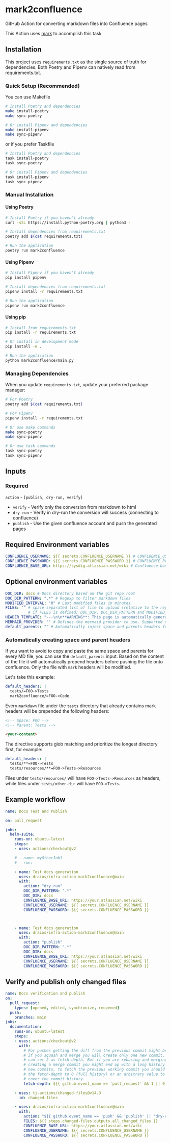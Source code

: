 # mark2confluence

GitHub Action for converting markdown files into Confluence pages

This Action uses [mark](https://github.com/kovetskiy/mark) to accomplish this task

## Installation

This project uses `requirements.txt` as the single source of truth for dependencies. Both Poetry and Pipenv can natively read from requirements.txt.

### Quick Setup (Recommended)

You can use Makefile

```bash
# Install Poetry and dependencies
make install-poetry
make sync-poetry

# Or install Pipenv and dependencies
make install-pipenv
make sync-pipenv
```

or if you prefer Taskfile

```bash
# Install Poetry and dependencies
task install-poetry
task sync-poetry

# Or install Pipenv and dependencies
task install-pipenv
task sync-pipenv
```

### Manual Installation

#### Using Poetry

```bash
# Install Poetry if you haven't already
curl -sSL https://install.python-poetry.org | python3 -

# Install dependencies from requirements.txt
poetry add $(cat requirements.txt)

# Run the application
poetry run mark2confluence
```

#### Using Pipenv

```bash
# Install Pipenv if you haven't already
pip install pipenv

# Install dependencies from requirements.txt
pipenv install -r requirements.txt

# Run the application
pipenv run mark2confluence
```

#### Using pip

```bash
# Install from requirements.txt
pip install -r requirements.txt

# Or install in development mode
pip install -e .

# Run the application
python mark2confluence/main.py
```

### Managing Dependencies

When you update `requirements.txt`, update your preferred package manager:

```bash
# For Poetry
poetry add $(cat requirements.txt)

# For Pipenv
pipenv install -r requirements.txt

# Or use make commands
make sync-poetry
make sync-pipenv

# Or use task commands
task sync-poetry
task sync-pipenv
```

## Inputs

### Required

`action` - `[publish, dry-run, verify]`

- `verify`  - Verify only the conversion from markdown to html
- `dry-run` - Verify in dry-run the conversion will success (connecting to confluence)
- `publish` - Use the given confluence account and push the generated pages

## Required Environment variables

```yaml
CONFLUENCE_USERNAME: ${{ secrets.CONFLUENCE_USERNAME }} # CONFLUENCE_USERNAME (Confluence username) must be set in GitHub Repo secrets
CONFLUENCE_PASSWORD: ${{ secrets.CONFLUENCE_PASSWORD }} # CONFLUENCE_PASSWORD (Confluence api key) must be set in GitHub Repo secrets
CONFLUENCE_BASE_URL: https://sysdig.atlassian.net/wiki # Confluence base url
```

## Optional environment variables

```yaml
DOC_DIR: docs # Docs directory based on the git repo root
DOC_DIR_PATTERN: ".*" # Regexp to filter markdown files
MODIFIED_INTERVAL: "0" # Last modified files in minutes
FILES: "" # space separated list of file to upload (relative to the repo root directory).
          # if FILES is defined; DOC_DIR, DOC_DIR_PATTERN and MODIFIED_INTERVAL are ignored
HEADER_TEMPLATE: "---\n\n**WARNING**: This page is automatically generated from [this source code]({{source_link}})\n\n---\n<!-- Include: ac:toc -->\n\n" # This is a jinja template used as header, source_link is automatically resolved as github source url of the current file
MERMAID_PROVIDER: "" # Defines the mermaid provider to use. Supported options are: cloudscript, mermaid-go
default_parents: "" # Automatically inject space and parents headers for the files under the specified directory, format: DIR=SPACE->PARENT1->PARENT2, each definition is separated by a newline
```

### Automatically creating space and parent headers

If you want to avoid to copy and paste the same space and parents for every MD file, you can use the `default_parents` input.
Based on the content of the file it will automatically prepend headers before pushing the file onto confluence.
Only the file with `mark` headers will be modified.

Let's take this example:

```yaml
default_headers: |
  tests/=FOO->Tests
  mark2confluence/=FOO->Code
```

Every `markdawn` file under the `tests` directory that already contains mark headers will be prepended the following headers:
```markdown
<!-- Space: FOO -->
<!-- Parent: Tests -->

<your-content>
```

The directive supports glob matching and prioritize the longest directory first, for example:

```yaml
default_headers: |
  tests/**=FOO->Tests
  tests/resources/**=FOO->Tests->Resources
```

Files under `tests/resources/` will have `FOO->Tests->Resources` as headers, while files under `tests/other-dir` will have `FOO->Tests`.

## Example workflow


```yaml
name: Docs Test and Publish

on: pull_request

jobs:
  helm-suite:
    runs-on: ubuntu-latest
    steps:
    - uses: actions/checkout@v2

    # - name: myOtherJob1
    #   run:

    - name: Test docs generation
      uses: draios/infra-action-mark2confluence@main
      with:
        action: "dry-run"
        DOC_DIR_PATTERN: ".*"
        DOC_DIR: docs
        CONFLUENCE_BASE_URL: https://your.atlassian.net/wiki
        CONFLUENCE_USERNAME: ${{ secrets.CONFLUENCE_USERNAME }}
        CONFLUENCE_PASSWORD: ${{ secrets.CONFLUENCE_PASSWORD }}



    - name: Test docs generation
      uses: draios/infra-action-mark2confluence@main
      with:
        action: "publish"
        DOC_DIR_PATTERN: ".*"
        DOC_DIR: docs
        CONFLUENCE_BASE_URL: https://your.atlassian.net/wiki
        CONFLUENCE_USERNAME: ${{ secrets.CONFLUENCE_USERNAME }}
        CONFLUENCE_PASSWORD: ${{ secrets.CONFLUENCE_PASSWORD }}


```

## Verify and publish only changed files

```yaml
name: Docs verification and publish
on:
  pull_request:
    types: [opened, edited, synchronize, reopened]
  push:
    branches: main
jobs:
  documentation:
    runs-on: ubuntu-latest
    steps:
    - uses: actions/checkout@v2
      with:
        # For pushes getting the diff from the previous commit might be tricky:
        # if you squash and merge you will create only one new commit, so you
        # can set 2 as fetch-depth. But if you are rebasing and merging or
        # creating a merge commit you might end up with a long history of
        # new commits, to fetch the previous working commit you should set
        # the fetch-depth to 0 (full history) or an arbitrary value to
        # cover the commit history.
        fetch-depth: ${{ github.event_name == 'pull_request' && 1 || 0 }}

    - uses: tj-actions/changed-files@v14.3
      id: changed-files

    - uses: draios/infra-action-mark2confluence@main
      with:
        action: "${{ github.event_name == 'push' && 'publish' || 'dry-run' }}"
        FILES: ${{ steps.changed-files.outputs.all_changed_files }}
        CONFLUENCE_BASE_URL: https://your.atlassian.net/wiki
        CONFLUENCE_USERNAME: ${{ secrets.CONFLUENCE_USERNAME }}
        CONFLUENCE_PASSWORD: ${{ secrets.CONFLUENCE_PASSWORD }}

```
